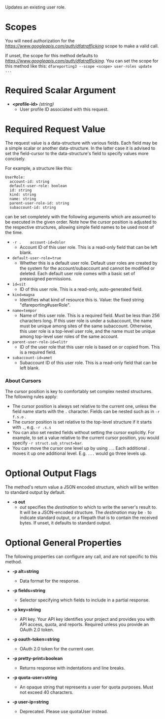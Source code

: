 Updates an existing user role.
# Scopes

You will need authorization for the *https://www.googleapis.com/auth/dfatrafficking* scope to make a valid call.

If unset, the scope for this method defaults to *https://www.googleapis.com/auth/dfatrafficking*.
You can set the scope for this method like this: `dfareporting3 --scope <scope> user-roles update ...`
# Required Scalar Argument
* **&lt;profile-id&gt;** *(string)*
    - User profile ID associated with this request.
# Required Request Value

The request value is a data-structure with various fields. Each field may be a simple scalar or another data-structure.
In the latter case it is advised to set the field-cursor to the data-structure's field to specify values more concisely.

For example, a structure like this:
```
UserRole:
  account-id: string
  default-user-role: boolean
  id: string
  kind: string
  name: string
  parent-user-role-id: string
  subaccount-id: string

```

can be set completely with the following arguments which are assumed to be executed in the given order. Note how the cursor position is adjusted to the respective structures, allowing simple field names to be used most of the time.

* `-r .    account-id=dolor`
    - Account ID of this user role. This is a read-only field that can be left blank.
* `default-user-role=true`
    - Whether this is a default user role. Default user roles are created by the system for the account/subaccount and cannot be modified or deleted. Each default user role comes with a basic set of preassigned permissions.
* `id=sit`
    - ID of this user role. This is a read-only, auto-generated field.
* `kind=magna`
    - Identifies what kind of resource this is. Value: the fixed string &#34;dfareporting#userRole&#34;.
* `name=tempor`
    - Name of this user role. This is a required field. Must be less than 256 characters long. If this user role is under a subaccount, the name must be unique among sites of the same subaccount. Otherwise, this user role is a top-level user role, and the name must be unique among top-level user roles of the same account.
* `parent-user-role-id=elitr`
    - ID of the user role that this user role is based on or copied from. This is a required field.
* `subaccount-id=amet`
    - Subaccount ID of this user role. This is a read-only field that can be left blank.


### About Cursors

The cursor position is key to comfortably set complex nested structures. The following rules apply:

* The cursor position is always set relative to the current one, unless the field name starts with the `.` character. Fields can be nested such as in `-r f.s.o` .
* The cursor position is set relative to the top-level structure if it starts with `.`, e.g. `-r .s.s`
* You can also set nested fields without setting the cursor explicitly. For example, to set a value relative to the current cursor position, you would specify `-r struct.sub_struct=bar`.
* You can move the cursor one level up by using `..`. Each additional `.` moves it up one additional level. E.g. `...` would go three levels up.


# Optional Output Flags

The method's return value a JSON encoded structure, which will be written to standard output by default.

* **-o out**
    - *out* specifies the *destination* to which to write the server's result to.
      It will be a JSON-encoded structure.
      The *destination* may be `-` to indicate standard output, or a filepath that is to contain the received bytes.
      If unset, it defaults to standard output.
# Optional General Properties

The following properties can configure any call, and are not specific to this method.

* **-p alt=string**
    - Data format for the response.

* **-p fields=string**
    - Selector specifying which fields to include in a partial response.

* **-p key=string**
    - API key. Your API key identifies your project and provides you with API access, quota, and reports. Required unless you provide an OAuth 2.0 token.

* **-p oauth-token=string**
    - OAuth 2.0 token for the current user.

* **-p pretty-print=boolean**
    - Returns response with indentations and line breaks.

* **-p quota-user=string**
    - An opaque string that represents a user for quota purposes. Must not exceed 40 characters.

* **-p user-ip=string**
    - Deprecated. Please use quotaUser instead.
